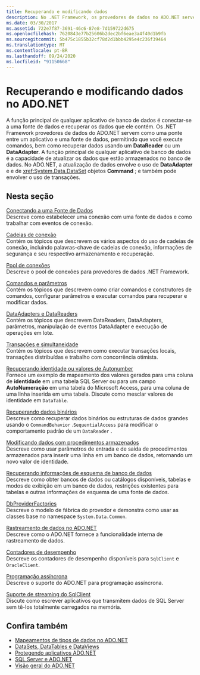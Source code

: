 ```yaml
---
title: Recuperando e modificando dados
description: No .NET Framework, os provedores de dados no ADO.NET servem como uma ponte entre um aplicativo e uma fonte de dados para ler e atualizar dados.
ms.date: 03/30/2017
ms.assetid: 722e7f87-3691-46c6-87e8-7d159722d675
ms.openlocfilehash: 7620843e77b25606b2dec2bf6eae3a4f40d1b9fb
ms.sourcegitcommit: 5b475c1855b32cf78d2d1bbb4295e4c236f39464
ms.translationtype: MT
ms.contentlocale: pt-BR
ms.lasthandoff: 09/24/2020
ms.locfileid: "91150668"
---
```

# <a name="retrieving-and-modifying-data-in-adonet"></a>Recuperando e modificando dados no ADO.NET

A função principal de qualquer aplicativo de banco de dados é conectar-se a uma fonte de dados e recuperar os dados que ele contém. Os .NET Framework provedores de dados do ADO.NET servem como uma ponte entre um aplicativo e uma fonte de dados, permitindo que você execute comandos, bem como recuperar dados usando um **DataReader** ou um **DataAdapter**. A função principal de qualquer aplicativo de banco de dados é a capacidade de atualizar os dados que estão armazenados no banco de dados. No ADO.NET, a atualização de dados envolve o uso de **DataAdapter** e e de <xref:System.Data.DataSet> objetos **Command** ; e também pode envolver o uso de transações.  
  
## <a name="in-this-section"></a>Nesta seção  

 [Conectando a uma Fonte de Dados](connecting-to-a-data-source.md)  
 Descreve como estabelecer uma conexão com uma fonte de dados e como trabalhar com eventos de conexão.  
  
 [Cadeias de conexão](connection-strings.md)  
 Contém os tópicos que descrevem os vários aspectos do uso de cadeias de conexão, incluindo palavras-chave de cadeias de conexão, informações de segurança e seu respectivo armazenamento e recuperação.  
  
 [Pool de conexões](connection-pooling.md)  
 Descreve o pool de conexões para provedores de dados .NET Framework.  
  
 [Comandos e parâmetros](commands-and-parameters.md)  
 Contém os tópicos que descrevem como criar comandos e construtores de comandos, configurar parâmetros e executar comandos para recuperar e modificar dados.  
  
 [DataAdapters e DataReaders](dataadapters-and-datareaders.md)  
 Contém os tópicos que descrevem DataReaders, DataAdapters, parâmetros, manipulação de eventos DataAdapter e execução de operações em lote.  
  
 [Transações e simultaneidade](transactions-and-concurrency.md)  
 Contém os tópicos que descrevem como executar transações locais, transações distribuídas e trabalho com concorrência otimista.  
  
 [Recuperando identidade ou valores de Autonumber](retrieving-identity-or-autonumber-values.md)  
 Fornece um exemplo de mapeamento dos valores gerados para uma coluna de **identidade** em uma tabela SQL Server ou para um campo **AutoNumeração** em uma tabela do Microsoft Access, para uma coluna de uma linha inserida em uma tabela. Discute como mesclar valores de identidade em `DataTable`.  
  
 [Recuperando dados binários](retrieving-binary-data.md)  
 Descreve como recuperar dados binários ou estruturas de dados grandes usando o `CommandBehavior` .`SequentialAccess` para modificar o comportamento padrão de um `DataReader` .  
  
 [Modificando dados com procedimentos armazenados](modifying-data-with-stored-procedures.md)  
 Descreve como usar parâmetros de entrada e de saída de procedimentos armazenados para inserir uma linha em um banco de dados, retornando um novo valor de identidade.  
  
 [Recuperando informações de esquema de banco de dados](retrieving-database-schema-information.md)  
 Descreve como obter bancos de dados ou catálogos disponíveis, tabelas e modos de exibição em um banco de dados, restrições existentes para tabelas e outras informações de esquema de uma fonte de dados.  
  
 [DbProviderFactories](dbproviderfactories.md)  
 Descreve o modelo de fábrica do provedor e demonstra como usar as classes base no namespace `System.Data.Common`.  
  
 [Rastreamento de dados no ADO.NET](data-tracing.md)  
 Descreve como o ADO.NET fornece a funcionalidade interna de rastreamento de dados.  
  
 [Contadores de desempenho](performance-counters.md)  
 Descreve os contadores de desempenho disponíveis para `SqlClient` e `OracleClient`.  
  
 [Programação assíncrona](asynchronous-programming.md)  
 Descreve o suporte do ADO.NET para programação assíncrona.  
  
 [Suporte de streaming do SqlClient](sqlclient-streaming-support.md)  
 Discute como escrever aplicativos que transmitem dados de SQL Server sem tê-los totalmente carregados na memória.  
  
## <a name="see-also"></a>Confira também

- [Mapeamentos de tipos de dados no ADO.NET](data-type-mappings-in-ado-net.md)
- [DataSets, DataTables e DataViews](./dataset-datatable-dataview/index.md)
- [Protegendo aplicativos ADO.NET](securing-ado-net-applications.md)
- [SQL Server e ADO.NET](./sql/index.md)
- [Visão geral do ADO.NET](ado-net-overview.md)
